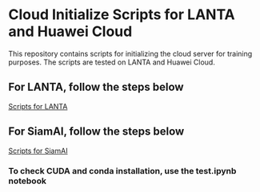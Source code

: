 # Cloud Initialize Scripts for LANTA and Huawei Cloud

This repository contains scripts for initializing the cloud server for training purposes. The scripts are tested on LANTA and Huawei Cloud.

## For LANTA, follow the steps below

[Scripts for LANTA](lanta/readme-lanta.md)

## For SiamAI, follow the steps below

[Scripts for SiamAI](siamai/readmd-siamai.md)

### To check CUDA and conda installation, use the test.ipynb notebook